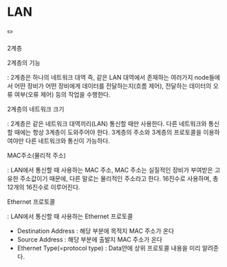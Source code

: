 # LAN

<aside>
✏️

2계층

2계층의 기능

: 2계층은 하나의 네트워크 대역 즉, 같은 LAN 대역에서 존재하는 여러가지 node들에서 어떤 장비가 어떤 장비에게 데이터를 전달하는지(흐름 제어), 전달하는 데이터의 오류 여부(오류 제어) 등의 작업을 수행한다.

2계층의 네트워크 크기

: 2계층은 같은 네트워크 대역끼리(LAN) 통신할 때만 사용한다. 다른 네트워크와 통신할 때에는 항상 3계층이 도와주어야 한다. 3계층의 주소와 3계층의 프로토콜을 이용하여야만 다른 네트워크와 통신이 가능하다.

MAC주소(물리적 주소)

: LAN에서 통신할 때 사용하는 MAC 주소, MAC 주소는 실질적인 장비가 부여받은 고유한 주소값이기 때문에, 다른 말로는 물리적인 주소라고 한다. 16진수로 사용하며, 총 12개의 16진수로 이루어진다.

Ethernet 프로토콜

: LAN에서 통신할 때 사용하는 Ethernet 프로토콜

- Destination Address : 해당 부분에 목적지 MAC 주소가 온다
- Source Address : 해당 부분에 출발지 MAC 주소가 온다
- Ethernet Type(=protocol type) : Data안에 상위 프로토콜 내용을 미리 알려준다.
</aside>